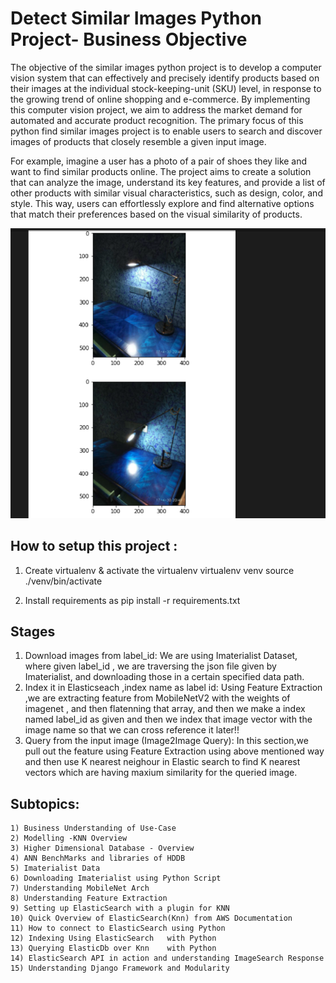 # Detect Similar Images Python Project- Business Objective

The objective of the similar images python project is to develop a computer vision system that can effectively and precisely identify products based on their images at the individual stock-keeping-unit (SKU) level, in response to the growing trend of online shopping and e-commerce. By implementing this computer vision project, we aim to address the market demand for automated and accurate product recognition. The primary focus of this python find similar images project is to enable users to search and discover images of products that closely resemble a given input image.

For example, imagine a user has a photo of a pair of shoes they like and want to find similar products online. The project aims to create a solution that can analyze the image, understand its key features, and provide a list of other products with similar visual characteristics, such as design, color, and style. This way, users can effortlessly explore and find alternative options that match their preferences based on the visual similarity of products.

![Example](Example.png)

## How to setup this project :

1. Create virtualenv & activate the virtualenv
   virtualenv venv
   source ./venv/bin/activate

2. Install requirements as pip install -r requirements.txt

## Stages

1. Download images from label_id:
   We are using Imaterialist Dataset, where given label_id , we are traversing the json file given by Imaterialist,
   and downloading those in a certain specified data path.
2. Index it in Elasticseach ,index name as label id:
   Using Feature Extraction ,we are extracting feature from MobileNetV2 with the weights of imagenet ,
   and then flatenning that array, and then we make a index named label_id as given and then we index that image vector
   with the image name so that we can cross reference it later!!
3. Query from the input image (Image2Image Query):
   In this section,we pull out the feature using Feature Extraction using above mentioned way and then use K nearest neighour
   in Elastic search to find K nearest vectors which are having maxium similarity for the queried image.

## Subtopics:

    1) Business Understanding of Use-Case
    2) Modelling -KNN Overview
    3) Higher Dimensional Database - Overview
    4) ANN BenchMarks and libraries of HDDB
    5) Imaterialist Data
    6) Downloading Imaterialist using Python Script
    7) Understanding MobileNet Arch
    8) Understanding Feature Extraction
    9) Setting up ElasticSearch with a plugin for KNN
    10) Quick Overview of ElasticSearch(Knn) from AWS Documentation
    11) How to connect to ElasticSearch using Python
    12) Indexing Using ElasticSearch   with Python
    13) Querying ElasticDb over Knn    with Python
    14) ElasticSearch API in action and understanding ImageSearch Response
    15) Understanding Django Framework and Modularity
